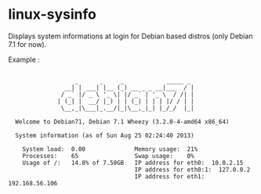 linux-sysinfo
=============

Displays system informations at login for Debian based distros (only Debian 7.1 for now).

Example :
<pre><code>
                   _      _     _            _____ _
                __| | ___| |__ (_) __ _ _ __|___  / |
               / _` |/ _ \ '_ \| |/ _` | '_ \  / /| |
              | (_| |  __/ |_) | | (_| | | | |/ / | |
               \__,_|\___|_.__/|_|\__,_|_| |_/_/  |_|

  Welcome to Debian71, Debian 7.1 Wheezy (3.2.0-4-amd64 x86_64)

  System information (as of Sun Aug 25 02:24:40 2013)

    System load:  0.00              Memory usage:  21%
    Processes:    65                Swap usage:    0%
    Usage of /:   14.8% of 7.50GB   IP address for eth0:  10.0.2.15
                                    IP address for eth0:1:  127.0.0.2
                                    IP address for eth1:  192.168.56.106
</code></pre>
